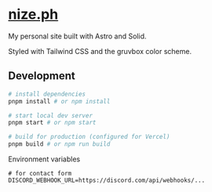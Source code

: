 # [nize.ph](https://nize.ph)

My personal site built with Astro and Solid.

Styled with Tailwind CSS and the gruvbox color scheme.

## Development

```sh
# install dependencies
pnpm install # or npm install

# start local dev server
pnpm start # or npm start

# build for production (configured for Vercel)
pnpm build # or npm run build
```

Environment variables

```env
# for contact form
DISCORD_WEBHOOK_URL=https://discord.com/api/webhooks/...
```
